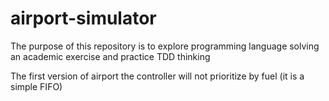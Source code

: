 # airport-simulator

The purpose of this repository is to explore programming language solving an academic exercise and practice TDD thinking

The first version of airport the controller will not prioritize by fuel (it is a simple FIFO)